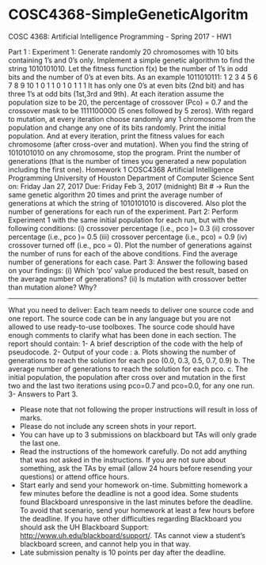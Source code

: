 # COSC4368-SimpleGeneticAlgoritm
COSC 4368: Artificial Intelligence Programming - Spring 2017 - HW1

Part 1 : Experiment 1:
Generate randomly 20 chromosomes with 10 bits containing 1’s and 0’s only.
Implement a simple genetic algorithm to find the string 1010101010. Let the fitness
function f(x) be the number of 1’s in odd bits and the number of 0’s at even bits. As
an example 1011010111:
 1 2 3 4 5 6 7 8 9 10
1 0 1 1 0 1 0 1 1 1
It has only one 0’s at even bits (2nd bit) and has three 1’s at odd bits (1st,3rd and 9th).
At each iteration assume the population size to be 20, the percentage of crossover
(Pco) = 0.7 and the crossover mask to be 1111100000 (5 ones followed by 5 zeros).
With regard to mutation, at every iteration choose randomly any 1 chromosome from
the population and change any one of its bits randomly.
Print the initial population. And at every iteration, print the fitness values for each
chromosome (after cross-over and mutation).
When you find the string of 1010101010 on any chromosome, stop the program.
Print the number of generations (that is the number of times you generated a new
population including the first one).
Homework 1
COSC4368 Artificial Intelligence Programming
University of Houston
Department of Computer Science
Sent on: Friday Jan 27, 2017
Due: Friday Feb 3, 2017 (midnight)
Bit # ->
Run the same genetic algorithm 20 times and print the average number of
generations at which the string of 1010101010 is discovered. Also plot the number
of generations for each run of the experiment.
Part 2:
Perform Experiment 1 with the same initial population for each run, but with the
following conditions:
(i) crossover percentage (i.e., pco )= 0.3
(ii) crossover percentage (i.e., pco )= 0.5
(iii) crossover percentage (i.e., pco) = 0.9
(iv) crossover turned off (i.e., pco = 0).
Plot the number of generations against the number of runs for each of the above
conditions. Find the average number of generations for each case.
Part 3:
Answer the following based on your findings:
(i) Which ‘pco’ value produced the best result, based on the average number
of generations?
(ii) Is mutation with crossover better than mutation alone? Why?
*************************************************************
What you need to deliver:
Each team needs to deliver one source code and one report.
The source code can be in any language but you are not allowed to use ready-to-use
toolboxes. The source code should have enough comments to clarify what has been
done in each section.
The report should contain:
1- A brief description of the code with the help of pseudocode.
2- Output of your code :
a. Plots showing the number of generations to reach the solution for each
pco (0.0, 0.3, 0.5, 0.7, 0.9)
b. The average number of generations to reach the solution for each pco.
c. The initial population, the population after cross over and mutation in
the first two and the last two iterations using pco=0.7 and pco=0.0, for
any one run.
3- Answers to Part 3.
- Please note that not following the proper instructions will result in loss of
marks.
- Please do not include any screen shots in your report.
- You can have up to 3 submissions on blackboard but TAs will only grade the
last one.
- Read the instructions of the homework carefully. Do not add anything that
was not asked in the instructions. If you are not sure about something, ask the
TAs by email (allow 24 hours before resending your questions) or attend
office hours.
- Start early and send your homework on-time. Submitting homework a few
minutes before the deadline is not a good idea. Some students found
Blackboard unresponsive in the last minutes before the deadline. To avoid that
scenario, send your homework at least a few hours before the deadline. If you
have other difficulties regarding Blackboard you should ask the UH
Blackboard Support: http://www.uh.edu/blackboard/support/. TAs cannot
view a student’s blackboard screen, and cannot help you in that way.
- Late submission penalty is 10 points per day after the deadline. 
